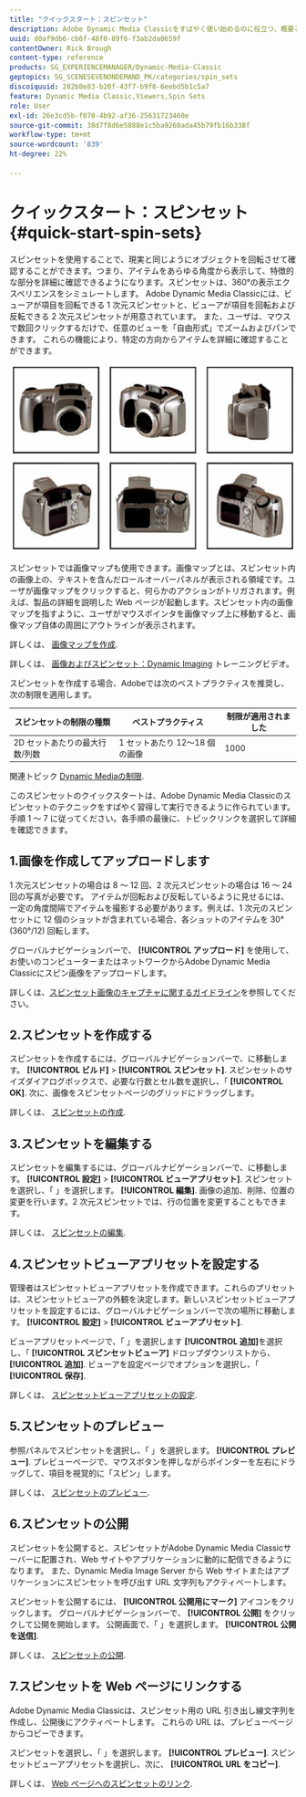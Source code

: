 ```yaml
---
title: "クイックスタート：スピンセット"
description: Adobe Dynamic Media Classicをすばやく使い始めるのに役立つ、概要とスピンセットのクイックスタートです。
uuid: d0af9db6-cb6f-48f0-89f6-f3ab2da0659f
contentOwner: Rick Brough
content-type: reference
products: SG_EXPERIENCEMANAGER/Dynamic-Media-Classic
geptopics: SG_SCENESEVENONDEMAND_PK/categories/spin_sets
discoiquuid: 282b8e83-b20f-43f7-b9f8-6eebd5b1c5a7
feature: Dynamic Media Classic,Viewers,Spin Sets
role: User
exl-id: 26e3cd5b-f070-4b92-af36-25631723460e
source-git-commit: 38d7f8d6e5888e1c5ba9260ada45b79fb16b338f
workflow-type: tm+mt
source-wordcount: '839'
ht-degree: 22%

---
```


# クイックスタート：スピンセット{#quick-start-spin-sets}

スピンセットを使用することで、現実と同じようにオブジェクトを回転させて確認することができます。つまり、アイテムをあらゆる角度から表示して、特徴的な部分を詳細に確認できるようになります。スピンセットは、360°の表示エクスペリエンスをシミュレートします。 Adobe Dynamic Media Classicには、ビューアが項目を回転できる 1 次元スピンセットと、ビューアが項目を回転および反転できる 2 次元スピンセットが用意されています。 また、ユーザは、マウスで数回クリックするだけで、任意のビューを「自由形式」でズームおよびパンできます。 これらの機能により、特定の方向からアイテムを詳細に確認することができます。

![スピンセット用の画像.](/help/using/assets/spin_set.png)

スピンセットでは画像マップも使用できます。画像マップとは、スピンセット内の画像上の、テキストを含んだロールオーバーパネルが表示される領域です。ユーザが画像マップをクリックすると、何らかのアクションがトリガされます。例えば、製品の詳細を説明した Web ページが起動します。スピンセット内の画像マップを指すように、ユーザがマウスポインタを画像マップ上に移動すると、画像マップ自体の周囲にアウトラインが表示されます。

詳しくは、 [画像マップを作成](creating-image-maps.md).

詳しくは、 [画像およびスピンセット：Dynamic Imaging](https://s7d5.scene7.com/s7viewers/html5/VideoViewer.html?videoserverurl=https://s7d5.scene7.com/is/content/&amp;emailurl=https://s7d5.scene7.com/s7/emailFriend&amp;serverUrl=https://s7d5.scene7.com/is/image/&amp;config=Scene7SharedAssets/Universal_HTML5_Video&amp;contenturl=https://s7d5.scene7.com/skins/&amp;asset=S7tutorials/556_Image%20&amp;%20Spin%20Sets_converted%20renamed_Dynamic%20Imaging-AVS) トレーニングビデオ。

スピンセットを作成する場合、Adobeでは次のベストプラクティスを推奨し、次の制限を適用します。

| スピンセットの制限の種類 | ベストプラクティス | 制限が適用されました |
| --- | --- | --- |
| 2D セットあたりの最大行数/列数 | 1 セットあたり 12～18 個の画像 | 1000 |

関連トピック [Dynamic Mediaの制限](/help/using/limitations.md).

このスピンセットのクイックスタートは、Adobe Dynamic Media Classicのスピンセットのテクニックをすばやく習得して実行できるように作られています。 手順 1 ～ 7 に従ってください。各手順の最後に、トピックリンクを選択して詳細を確認できます。

## 1.画像を作成してアップロードします

1 次元スピンセットの場合は 8 ～ 12 回、2 次元スピンセットの場合は 16 ～ 24 回の写真が必要です。 アイテムが回転および反転しているように見せるには、一定の角度間隔でアイテムを撮影する必要があります。例えば、1 次元のスピンセットに 12 個のショットが含まれている場合、各ショットのアイテムを 30° (360°/12) 回転します。

グローバルナビゲーションバーで、 **[!UICONTROL アップロード]** を使用して、お使いのコンピューターまたはネットワークからAdobe Dynamic Media Classicにスピン画像をアップロードします。

詳しくは、[スピンセット画像のキャプチャに関するガイドライン](creating-spin-set.md#guidelines-for-shooting-spin-set-images)を参照してください。

## 2.スピンセットを作成する

スピンセットを作成するには、グローバルナビゲーションバーで、に移動します。 **[!UICONTROL ビルド]** > **[!UICONTROL スピンセット]**. スピンセットのサイズダイアログボックスで、必要な行数とセル数を選択し、「 **[!UICONTROL OK]**. 次に、画像をスピンセットページのグリッドにドラッグします。

詳しくは、 [スピンセットの作成](creating-spin-set.md#creating-a-spin-set).

## 3.スピンセットを編集する

スピンセットを編集するには、グローバルナビゲーションバーで、に移動します。 **[!UICONTROL 設定]** > **[!UICONTROL ビューアプリセット]**. スピンセットを選択し、「 」を選択します。 **[!UICONTROL 編集]**. 画像の追加、削除、位置の変更を行います。2 次元スピンセットでは、行の位置を変更することもできます。

詳しくは、 [スピンセットの編集](creating-spin-set.md#editing-a-spin-set).

## 4.スピンセットビューアプリセットを設定する

管理者はスピンセットビューアプリセットを作成できます。これらのプリセットは、スピンセットビューアの外観を決定します。新しいスピンセットビューアプリセットを設定するには、グローバルナビゲーションバーで次の場所に移動します。 **[!UICONTROL 設定]** > **[!UICONTROL ビューアプリセット]**.

ビューアプリセットページで、「 」を選択します **[!UICONTROL 追加]**&#x200B;を選択し、「 **[!UICONTROL スピンセットビューア]** ドロップダウンリストから、 **[!UICONTROL 追加]**. ビューアを設定ページでオプションを選択し、「 **[!UICONTROL 保存]**.

詳しくは、 [スピンセットビューアプリセットの設定](setting-spin-set-viewer-presets.md#setting-up-spin-set-viewer-presets).

## 5.スピンセットのプレビュー

参照パネルでスピンセットを選択し、「 」を選択します。 **[!UICONTROL プレビュー]**. プレビューページで、マウスボタンを押しながらポインターを左右にドラッグして、項目を視覚的に「スピン」します。

詳しくは、 [スピンセットのプレビュー](previewing-spin-set.md#previewing-a-spin-set).

## 6.スピンセットの公開

スピンセットを公開すると、スピンセットがAdobe Dynamic Media Classicサーバーに配置され、Web サイトやアプリケーションに動的に配信できるようになります。 また、Dynamic Media Image Server から Web サイトまたはアプリケーションにスピンセットを呼び出す URL 文字列もアクティベートします。

スピンセットを公開するには、 **[!UICONTROL 公開用にマーク]** アイコンをクリックします。 グローバルナビゲーションバーで、 **[!UICONTROL 公開]** をクリックして公開を開始します。 公開画面で、「 」を選択します。 **[!UICONTROL 公開を送信]**.

詳しくは、 [スピンセットの公開](publishing-spin-set.md#publishing-a-spin-set).

## 7.スピンセットを Web ページにリンクする

Adobe Dynamic Media Classicは、スピンセット用の URL 引き出し線文字列を作成し、公開後にアクティベートします。 これらの URL は、プレビューページからコピーできます。

スピンセットを選択し、「 」を選択します。 **[!UICONTROL プレビュー]**. スピンセットビューアプリセットを選択し、次に、 **[!UICONTROL URL をコピー]**.

詳しくは、 [Web ページへのスピンセットのリンク](linking-spin-set-web-page.md#linking-a-spin-set-to-a-web-page).

